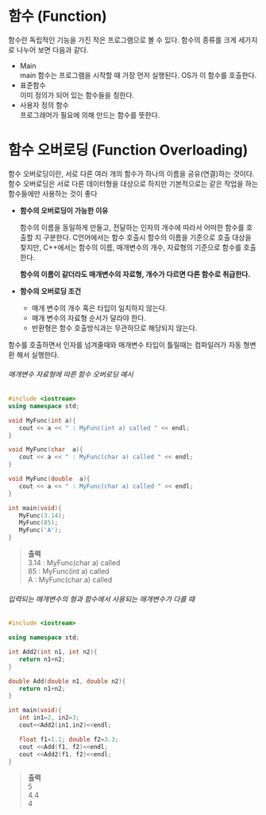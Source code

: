 # 함수 (Function)
함수란 독립적인 기능을 가진 작은 프로그램으로 볼 수 있다. 함수의 종류를 크게 세가지로 나누어 보면 다음과 같다.
* Main<br/>
  main 함수는 프로그램을 시작할 때 가장 먼저 실행된다. OS가 이 함수를 호출한다.
* 표준함수<br/>
  이미 정의가 되어 있는 함수들을 칭한다.
* 사용자 정의 함수<br/>
  프로그래머가 필요에 의해 만드는 함수를 뜻한다.
  
# 함수 오버로딩 (Function Overloading)
함수 오버로딩이란, 서로 다른 여러 개의 함수가 하나의 이름을 공유(연결)하는 것이다. 
함수 오버로딩은 서로 다른 데이터형을 대상으로 하지만 기본적으로는 같은 작업을 하는 함수들에만 사용하는 것이 좋다

* **함수의 오버로딩이 가능한 이유**

  함수의 이름을 동일하게 만들고, 전달하는 인자의 개수에 따라서 어떠한 함수를 호출할 지 구분한다. C언어에서는 함수 호출시 함수의 이름을 기준으로 호출 대상을 찾지만,
  C++에서는 함수의 이름, 매개변수의 개수, 자료형의 기준으로 함수를 호출한다. 

  **함수의 이름이 같더라도 매개변수의 자료형, 개수가 다르면 다른 함수로 취급한다.**

* **함수의 오버로딩 조건**
   * 매개 변수의 개수 혹은 타입이 일치하지 않는다.
   * 매개 변수의 자료형 순서가 달라야 한다.
   * 반환형은 함수 호출방식과는 무관하므로 해당되지 않는다.

함수를 호출하면서 인자를 넘겨줄때와 매개변수 타입이 틀릴때는 컴파일러가 자동 형변환 해서 실행한다.
###### 매개변수 자료형에 따른 함수 오버로딩 예시
```cpp
#include <iostream>
using namespace std;

void MyFunc(int a){  
   cout << a << " : MyFunc(int a) called " << endl;  
}

void MyFunc(char  a){  
   cout << a << " : MyFunc(char a) called " << endl;  
}

void MyFunc(double  a){  
   cout << a << " : MyFunc(char a) called " << endl;  
}

int main(void){
   MyFunc(3.14);
   MyFunc(85); 
   MyFunc('A');
}
```
>**출력**<br/>3.14 : MyFunc(char a) called<br/>85 : MyFunc(int a) called<br/>A : MyFunc(char a) called

###### 입력되는 매개변수의 형과 함수에서 사용되는 매개변수가 다를 때
```cpp
#include <iostream>

using namespace std;

int Add2(int n1, int n2){
   return n1+n2;
}

double Add(double n1, double n2){
   return n1+n2;
}

int main(void){
   int in1=2, in2=3;
   cout<<Add2(in1,in2)<<endl;

   float f1=1.1; double f2=3.3;
   cout <<Add(f1, f2)<<endl;
   cout <<Add2(f1, f2)<<endl;
}
```
>**출력**<br/>5<br/>4.4<br/>4


